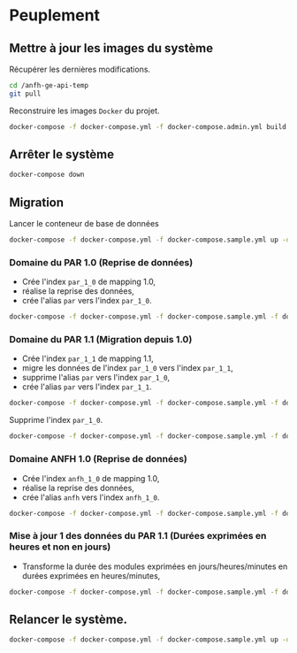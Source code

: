 # Peuplement

## Mettre à jour les images du système

Récupérer les dernières modifications.

```sh
cd /anfh-ge-api-temp
git pull
```

Reconstruire les images `Docker` du projet.

```sh
docker-compose -f docker-compose.yml -f docker-compose.admin.yml build
```

## Arrêter le système

```sh
docker-compose down
```

## Migration

Lancer le conteneur de base de données

```sh
docker-compose -f docker-compose.yml -f docker-compose.sample.yml up -d db
```

### Domaine du PAR 1.0 (Reprise de données)

- Crée l'index `par_1_0` de mapping 1.0,
- réalise la reprise des données,
- crée l'alias `par` vers l'index `par_1_0`.

```sh
docker-compose -f docker-compose.yml -f docker-compose.sample.yml -f docker-compose.admin.yml run data recover_par_1_0
```

### Domaine du PAR 1.1 (Migration depuis 1.0)

- Crée l'index `par_1_1` de mapping 1.1,
- migre les données de l'index `par_1_0` vers l'index `par_1_1`,
- supprime l'alias `par` vers l'index `par_1_0`,
- crée l'alias `par` vers l'index `par_1_1`.

```sh
docker-compose -f docker-compose.yml -f docker-compose.sample.yml -f docker-compose.admin.yml run data from_par_1_0_to_1_1
```

Supprime l'index `par_1_0`.


```sh
docker-compose -f docker-compose.yml -f docker-compose.sample.yml -f docker-compose.admin.yml run data delete_par_1_0
```

### Domaine ANFH 1.0 (Reprise de données)

- Crée l'index `anfh_1_0` de mapping 1.0,
- réalise la reprise des données,
- crée l'alias `anfh` vers l'index `anfh_1_0`.

```sh
docker-compose -f docker-compose.yml -f docker-compose.sample.yml -f docker-compose.admin.yml run data recover_anfh_1_0
```

### Mise à jour 1 des données du PAR 1.1 (Durées exprimées en heures et non en jours)

- Transforme la durée des modules exprimées en jours/heures/minutes en durées exprimées en heures/minutes,

```sh
docker-compose -f docker-compose.yml -f docker-compose.sample.yml -f docker-compose.admin.yml run data update_1_par_1_1
```

## Relancer le système.

```sh
docker-compose -f docker-compose.yml -f docker-compose.sample.yml up -d
```
